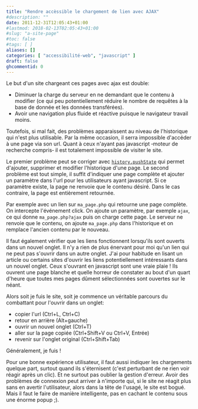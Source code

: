 ```yaml
---
title: "Rendre accèssible le chargement de lien avec AJAX"
#description: ""
date: 2011-12-31T12:05:43+01:00
#lastmod: 2018-02-13T02:05:43+01:00
#slug: "a-site-page"
#toc: false
#tags: [ ]
aliases: []
categories: [ "accessibilité-web", "javascript" ]
draft: false
ghcommentid: 0
---
```


Le but d'un site chargeant ces pages avec ajax est double:

- Diminuer la charge du serveur en ne demandant que le contenu à modifier (ce qui peu potentiellement réduire le nombre de requêtes à la base de donnée et les données transférées).
- Avoir une navigation plus fluide et réactive puisque le navigateur travail moins.

Toutefois, si mal fait, des problèmes apparaissent au niveau de l'historique qui n'est plus utilisable. Par la même occasion, il serra impossible d'accéder à une page via son url. Quant à ceux n'ayant pas javascript ‑moteur de recherche compris‑ il est totalement impossible de visiter le site.

Le premier problème peut se corriger avec [`history.pushState`](https://developer.mozilla.org/en-US/docs/Web/API/History_API#The_pushState().C2.A0method) qui permet d'ajouter, supprimer et modifier l'historique d'une page. Le second problème est tout simple, il suffit d'indiquer une page complète et ajouter un paramètre dans l'url pour les utilisateurs ayant javascript. Si ce paramètre existe, la page ne renvoie que le contenu désiré. Dans le cas contraire, la page est entièrement retournée.

Par exemple avec un lien sur `ma_page.php` qui retourne une page complète. On intercepte l'événement click. On ajoute un paramètre, par exemple `ajax`, ce qui donne `ma_page.php?ajax` puis on charge cette page. Le serveur ne renvoie que le contenu, on ajoute `ma_page.php` dans l'historique et on remplace l'ancien contenu par le nouveau.

Il faut également vérifier que les liens fonctionnent lorsqu'ils sont ouverts dans un nouvel onglet. Il n'y a rien de plus énervant pour moi qu'un lien qui ne peut pas s'ouvrir dans un autre onglet. J'ai pour habitude en lisant un article ou certains sites d'ouvrir les liens potentiellement intéressants dans un nouvel onglet. Ceux s'ouvrant en javascript sont une vraie plaie ! Ils ouvrent une page blanche et quelle horreur de constater au bout d'un quart d'heure que toutes mes pages dûment sélectionnées sont ouvertes sur le néant.

Alors soit je fuis le site, soit je commence un véritable parcours du combattant pour l'ouvrir dans un onglet:

- copier l'url (Ctrl+L, Ctrl+C)
- retour en arrière (Alt+gauche)
- ouvrir un nouvel onglet (Ctrl+T)
- aller sur la page copiée (Ctrl+Shift+V ou Ctrl+V, Entrée)
- revenir sur l'onglet original (Ctrl+Shift+Tab)

Généralement, je fuis !

Pour une bonne expérience utilisateur, il faut aussi indiquer les chargements quelque part, surtout quand ils s'éternisent (c'est perturbant de ne rien voir réagir après un clic). Et ne surtout pas oublier la gestion d'erreur. Avoir des problèmes de connexion peut arriver à n'importe qui, si le site ne réagit plus sans en avertir l'utilisateur, alors dans la tête de l'usagé, le site est bogué. Mais il faut le faire de manière intelligente, pas en cachant le contenu sous une énorme popup ;).
